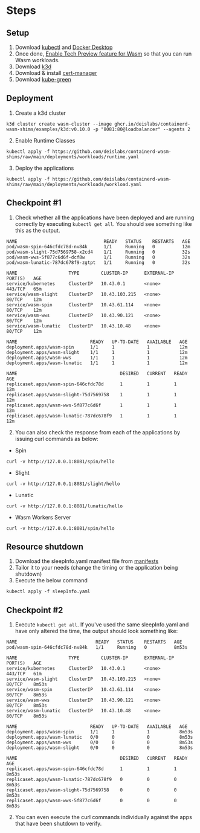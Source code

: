 # Steps

## Setup

1. Download [kubectl](https://kubernetes.io/docs/tasks/tools/#kubectl) and [Docker Desktop](https://www.docker.com/products/docker-desktop/)
2. Once done, [Enable Tech Preview feature for Wasm](https://www.docker.com/blog/docker-wasm-technical-preview/) so that you can run Wasm workloads.
3. Download [k3d](https://k3d.io/v5.6.0/)
4. Download & install [cert-manager](https://cert-manager.io/docs/installation/)
5. Download [kube-green](https://kube-green.dev)

## Deployment

1. Create a k3d cluster
```shell
k3d cluster create wasm-cluster --image ghcr.io/deislabs/containerd-wasm-shims/examples/k3d:v0.10.0 -p "8081:80@loadbalancer" --agents 2
```
2. Enable Runtime Classes
```shell
kubectl apply -f https://github.com/deislabs/containerd-wasm-shims/raw/main/deployments/workloads/runtime.yaml
```
3. Deploy the applications
```shell
kubectl apply -f https://github.com/deislabs/containerd-wasm-shims/raw/main/deployments/workloads/workload.yaml
```

## Checkpoint #1

1. Check whether all the applications have been deployed and are running correctly by executing `kubectl get all`. You should see something like this as the output.

```shell
NAME                                READY   STATUS    RESTARTS   AGE
pod/wasm-spin-646cfdc78d-nv84k      1/1     Running   0          12m
pod/wasm-slight-75d7569758-x2cd4    1/1     Running   0          32s
pod/wasm-wws-5f877c6d6f-dcf8w       1/1     Running   0          32s
pod/wasm-lunatic-787dc678f9-zgtpt   1/1     Running   0          32s

NAME                   TYPE        CLUSTER-IP      EXTERNAL-IP   PORT(S)   AGE
service/kubernetes     ClusterIP   10.43.0.1       <none>        443/TCP   65m
service/wasm-slight    ClusterIP   10.43.103.215   <none>        80/TCP    12m
service/wasm-spin      ClusterIP   10.43.61.114    <none>        80/TCP    12m
service/wasm-wws       ClusterIP   10.43.90.121    <none>        80/TCP    12m
service/wasm-lunatic   ClusterIP   10.43.10.48     <none>        80/TCP    12m

NAME                           READY   UP-TO-DATE   AVAILABLE   AGE
deployment.apps/wasm-spin      1/1     1            1           12m
deployment.apps/wasm-slight    1/1     1            1           12m
deployment.apps/wasm-wws       1/1     1            1           12m
deployment.apps/wasm-lunatic   1/1     1            1           12m

NAME                                      DESIRED   CURRENT   READY   AGE
replicaset.apps/wasm-spin-646cfdc78d      1         1         1       12m
replicaset.apps/wasm-slight-75d7569758    1         1         1       12m
replicaset.apps/wasm-wws-5f877c6d6f       1         1         1       12m
replicaset.apps/wasm-lunatic-787dc678f9   1         1         1       12m
```

2. You can also check the response from each of the applications by issuing curl commands as below:
  - Spin

  ```shell
  curl -v http://127.0.0.1:8081/spin/hello
  ```
  - Slight

  ```shell
  curl -v http://127.0.0.1:8081/slight/hello
  ```

  - Lunatic

  ```shell
  curl -v http://127.0.0.1:8081/lunatic/hello
  ```

  - Wasm Workers Server

  ```shell
  curl -v http://127.0.0.1:8081/spin/hello
  ```

## Resource shutdown

1. Download the sleepInfo.yaml manifest file from [manifests]()
2. Tailor it to your needs (change the timing or the application being shutdown)
3. Execute the below command

```shell
kubectl apply -f sleepInfo.yaml
```

## Checkpoint #2

1. Execute `kubectl get all`. If you've used the same sleepInfo.yaml and have only altered the time, the output should look something like:

```shell
NAME                             READY   STATUS    RESTARTS   AGE
pod/wasm-spin-646cfdc78d-nv84k   1/1     Running   0          8m53s

NAME                   TYPE        CLUSTER-IP      EXTERNAL-IP   PORT(S)   AGE
service/kubernetes     ClusterIP   10.43.0.1       <none>        443/TCP   61m
service/wasm-slight    ClusterIP   10.43.103.215   <none>        80/TCP    8m53s
service/wasm-spin      ClusterIP   10.43.61.114    <none>        80/TCP    8m53s
service/wasm-wws       ClusterIP   10.43.90.121    <none>        80/TCP    8m53s
service/wasm-lunatic   ClusterIP   10.43.10.48     <none>        80/TCP    8m53s

NAME                           READY   UP-TO-DATE   AVAILABLE   AGE
deployment.apps/wasm-spin      1/1     1            1           8m53s
deployment.apps/wasm-lunatic   0/0     0            0           8m53s
deployment.apps/wasm-wws       0/0     0            0           8m53s
deployment.apps/wasm-slight    0/0     0            0           8m53s

NAME                                      DESIRED   CURRENT   READY   AGE
replicaset.apps/wasm-spin-646cfdc78d      1         1         1       8m53s
replicaset.apps/wasm-lunatic-787dc678f9   0         0         0       8m53s
replicaset.apps/wasm-slight-75d7569758    0         0         0       8m53s
replicaset.apps/wasm-wws-5f877c6d6f       0         0         0       8m53s
```

2. You can even execute the curl commands individually against the apps that have been shutdown to verify.
